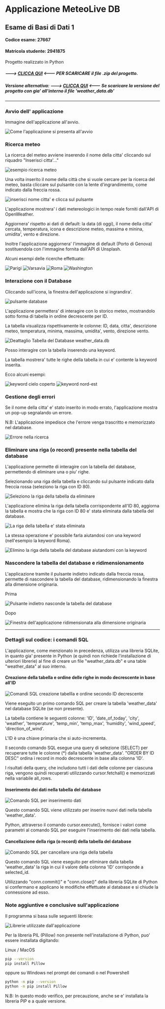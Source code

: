 # Applicazione MeteoLive DB
## Esame di Basi di Dati 1 

#### Codice esame: 27667 

#### Matricola studente: 2941875

Progetto realizzato in Python

##### ---> [CLICCA QUI](https://github.com/DamianSanremo/Applicazione-Meteo-Live-DB/blob/main/Applicazione%20MeteoLive%20DB.zip) <--- PER SCARICARE il file .zip del progetto.

##### Versione alternativa: ---> [CLICCA QUI]() <--- Se scaricare la versione del progetto con gia' all'interno il file 'weather_data.db'  

---

### Avvio dell' applicazione

Immagine dell'applicazione all'avvio.

![Come l'applicazione si presenta all'avvio](https://github.com/DamianSanremo/Media/blob/main/Screenshot_avvio.png)

### Ricerca meteo 

La ricerca del meteo avviene inserendo il nome della citta' cliccando sul riquadro "Inserisci citta'..."

![esempio ricerca meteo](https://github.com/DamianSanremo/Media/blob/main/Screenshot_particular_searchbox.png)

Una volta inserito il nome della città che si vuole cercare per la ricerca del meteo, basta cliccare sul pulsante con la lente d'ingrandimento, come indicato dalla freccia rossa.

![inserisci nome citta' e clicca sul pulsante](https://github.com/DamianSanremo/Media/blob/main/Screenshot_particular_searchbox2.png) 

L'applicazione mostrera' i dati metereologici in tempo reale forniti dall'API di OpenWeather. 

Aggiornera' rispetto ai dati di default: la data (di oggi), il nome della citta' cercata, temperatura, icona e descrizione meteo, massima e minina, umidita', vento e direzione.

Inoltre l'applicazione aggiornera' l'immagine di default (Porto di Genova) sostituendola con l'immagine fornita dall'API di Unsplash. 

Alcuni esempi delle ricerche effettuate:

![Parigi](https://github.com/DamianSanremo/Media/blob/main/Screenshot_4.png)
![Varsavia](https://github.com/DamianSanremo/Media/blob/main/Screenshot_5.png)
![Roma](https://github.com/DamianSanremo/Media/blob/main/Screenshot_7.png)
![Washington](https://github.com/DamianSanremo/Media/blob/main/Screenshot_8.png)

### Interazione con il Database 

Cliccando sull'icona, la finestra dell'applicazione si ingrandira'. 

![pulsante database](https://github.com/DamianSanremo/Media/blob/main/Screenshot_particular.png) 

L'applicazione permettera' di interagire con lo storico meteo, mostrandolo sotto forma di tabella in ordine decrescente per ID.

La tabella visualizza rispettivamente le colonne: ID, data, citta', descrizione meteo, temperatura, minima, massima, umidita', vento, direzione vento. 

![Deattaglio Tabella del Database weather_data.db](https://github.com/DamianSanremo/Media/blob/main/Screenshot_expanded_1.png)

Posso interagire con la tabella inserendo una keyword.

La tabella mostrera' tutte le righe della tabella in cui e' contente la keyword inserita.

Ecco alcuni esempi: 

![keyword cielo coperto](https://github.com/DamianSanremo/Media/blob/main/Screenshot_Keyword_cielo_coperto.png)
![keyword nord-est](https://github.com/DamianSanremo/Media/blob/main/Screenshot_Keyword_nord-est.png)
 
### Gestione degli errori

Se il nome della citta' e' stato inserito in modo errato, l'applicazione mostra un pop-up segnalando un errore.

N.B: L'applicazione impedisce che l'errore venga trascritto e memorizzato nel database.

![Errore nella ricerca](https://github.com/DamianSanremo/Media/blob/main/Screenshot_particular_error.png)

### Eliminare una riga (o record) presente nella tabella del database

L'applicazione permette di interagire con la tabella del database, permettendo di eliminare una o piu' righe.

Selezionando una riga della tabella e cliccando sul pulsante indicato dalla freccia rossa (seleziono la riga con ID 80).

![Seleziono la riga della tabella da eliminare](https://github.com/DamianSanremo/Media/blob/main/screenshot_particular_delete.png)

L'applicazione elimina la riga della tabella corrispondente all'ID 80, aggiorna la tabella e mostra che la riga con ID 80 e' stata eliminata dalla tabella del database.

![La riga della tabella e' stata eliminata](https://github.com/DamianSanremo/Media/blob/main/screenshot_particular_delete_id80.png)

La stessa operazione e' possibile farla aiutandosi con una keyword (nell'esempio la keyword Roma).

![Elimino la riga della tabella del database aiutandomi con la keyword](https://github.com/DamianSanremo/Media/blob/main/screenshot_particular_delete2.png)

### Nascondere la tabella del database e ridimensionamento

L'applicazione tramite il pulsante indietro indicato dalla freccia rossa, permette di nascondere la tabella del database, ridimensionando la finestra alla dimensione originaria.

Prima

![Pulsante indietro nasconde la tabella del database](https://github.com/DamianSanremo/Media/blob/main/screenshot_particular_indietro.png)

Dopo 

![Finestra dell'applicazione ridimensionata alla dimensione originaria](https://github.com/DamianSanremo/Media/blob/main/screenshot_particular_indietro2.png) 

---

### Dettagli sul codice: i comandi SQL

L'applicazione, come menzionato in precedenza, utilizza una libreria SQLite, in quanto gia' presente in Python (e quindi non richiede l'installazione di ulteriori librerie) 
al fine di creare un file "weather_data.db" e una table "weather_data" al suo interno.

#### Creazione della tabella e ordine delle righe in modo decrescente in base all'ID

![Comandi SQL creazione tabellla e ordine secondo ID decrescente](https://github.com/DamianSanremo/Media/blob/main/screenshot_sql1.png)

Viene eseguito un primo comando SQL per creare la tabella 'weather_data' nel database SQLite (se non presente).

La tabella contiene le seguenti colonne: 'ID', 'date_of_today', 'city', 'weather', 'temperature', 'temp_min', 'temp_max', 'humidity', 'wind_speed', 'direction_of_wind'. 

L'ID è una chiave primaria che si auto-incrementa.

Il secondo comando SQL esegue una query di selezione (SELECT) per recuperare tutte le colonne (*) dalla tabella 'weather_data'. 
"ORDER BY ID DESC" ordina i record in modo decrescente in base alla colonna 'ID'. 

I risultati della query, che includono tutti i dati delle colonne per ciascuna riga, vengono quindi recuperati utilizzando cursor.fetchall() e memorizzati nella variabile all_rows.

#### Inserimento dei dati nella tabella del database

![Comando SQL per inserimento dati](https://github.com/DamianSanremo/Media/blob/main/screenshot_sql2.png) 

Questo comando SQL viene utilizzato per inserire nuovi dati nella tabella 'weather_data'.

Python, attraverso il comando cursor.execute(), fornisce i valori come parametri al comando SQL per eseguire l'inserimento dei dati nella tabella.

#### Cancellazione della riga (o record) della tabella del database

![Comando SQL per cancellare una riga della tabella](https://github.com/DamianSanremo/Media/blob/main/screenshot_sql3.png)

Questo comando SQL viene eseguito per eliminare dalla tabella 'weather_data' la riga in cui il valore della colonna 'ID' corrisponde a selected_id.

Utilizzando "conn.commit()" e "conn.close()" della libreria SQLite di Python si confermano e applicano le modifiche effettuate al database e si chiude la connessione ad esso.

### Note aggiuntive e conclusive sull'applicazione

Il programma si basa sulle seguenti librerie: 

![Librerie utilizzate dall'applicazione](https://github.com/DamianSanremo/Media/blob/main/screenshot_libraries.png)

Per la libreria PIL (Pillow) non presente nell'installazione di Python, puo' essere installata digitando:

Linux / MacOS
```bash
pip --version
pip install Pillow

```
oppure su Windows nel prompt dei comandi o nel Powershell

```bash
python -m pip --version
python -m pip install Pillow
```

N.B: In questo modo verifico, per precauzione, anche se e' installata la libreria PIP e a quale versione.

